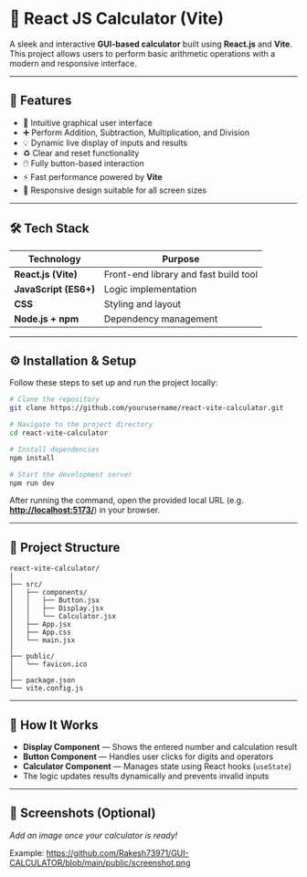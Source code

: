 
# 🧮 React JS Calculator (Vite)

A sleek and interactive **GUI-based calculator** built using **React.js** and **Vite**.
This project allows users to perform basic arithmetic operations with a modern and responsive interface.

---

## 🚀 Features

* 🧩 Intuitive graphical user interface
* ➕ Perform Addition, Subtraction, Multiplication, and Division
* 💡 Dynamic live display of inputs and results
* ♻️ Clear and reset functionality
* 🖱️ Fully button-based interaction
* ⚡ Fast performance powered by **Vite**
* 📱 Responsive design suitable for all screen sizes

---

## 🛠️ Tech Stack

| Technology            | Purpose                               |
| --------------------- | ------------------------------------- |
| **React.js (Vite)**   | Front-end library and fast build tool |
| **JavaScript (ES6+)** | Logic implementation                  |
| **CSS**               | Styling and layout                    |
| **Node.js + npm**     | Dependency management                 |

---

## ⚙️ Installation & Setup

Follow these steps to set up and run the project locally:

```bash
# Clone the repository
git clone https://github.com/yourusername/react-vite-calculator.git

# Navigate to the project directory
cd react-vite-calculator

# Install dependencies
npm install

# Start the development server
npm run dev
```

After running the command, open the provided local URL (e.g. **[http://localhost:5173/](http://localhost:5173/)**) in your browser.

---

## 🧰 Project Structure

```
react-vite-calculator/
│
├── src/
│   ├── components/
│   │   ├── Button.jsx
│   │   ├── Display.jsx
│   │   └── Calculator.jsx
│   ├── App.jsx
│   ├── App.css
│   └── main.jsx
│
├── public/
│   └── favicon.ico
│
├── package.json
└── vite.config.js
```

---

## 🧠 How It Works

* **Display Component** — Shows the entered number and calculation result
* **Button Component** — Handles user clicks for digits and operators
* **Calculator Component** — Manages state using React hooks (`useState`)
* The logic updates results dynamically and prevents invalid inputs

---

## 📸 Screenshots (Optional)

*Add an image once your calculator is ready!*


Example:
https://github.com/Rakesh73971/GUI-CALCULATOR/blob/main/public/screenshot.png




